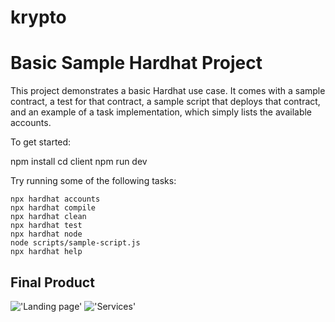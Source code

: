 # krypto

# Basic Sample Hardhat Project

This project demonstrates a basic Hardhat use case. It comes with a sample contract, a test for that contract, a sample script that deploys that contract, and an example of a task implementation, which simply lists the available accounts.

To get started:

npm install
cd client
npm run dev

Try running some of the following tasks:

```shell
npx hardhat accounts
npx hardhat compile
npx hardhat clean
npx hardhat test
npx hardhat node
node scripts/sample-script.js
npx hardhat help
```

## Final Product

!['Landing page'](https://github.com/OdeliaFink/krypto-app/blob/master/Desktop/Web%203.0/docs/landing-page.png)
!['Services'](https://github.com/OdeliaFink/krypto-app/blob/master/Desktop/Web%203.0/docs/services.png)
